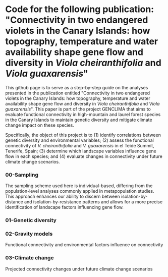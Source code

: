 # Code for the following publication: "Connectivity in two endangered violets in the Canary Islands: how topography, temperature and water availability shape gene flow and diversity in *Viola cheiranthifolia* and *Viola guaxarensis*"

This github page is to serve as a step-by-step guide on the analyses presented in the publication entitled "Connectivity in two endangered violets in the Canary Islands: how topography, temperature and water availability shape gene flow and diversity in *Viola cheiranthifolia* and *Viola guaxarensis*". This paper is part of the project GENCLIMA that aims to evaluate functional connectivity in high-mountain and laurel forest species in the Canary Islands to maintain genetic diversity and mitigate climate change impact on these species.

Specifically, the object of this project is to (1) identify correlations between genetic diversity and environmental variables; (2) assess the functional connectivity of *V. cheiranthifolia* and *V. guaxarensis* in el Teide Summit, Tenerife, Spain; (3) determine which landscape variables influence gene flow in each species; and (4) evaluate changes in connectivity under future climate change scenarios.

### 00-Sampling
The sampling scheme used here is individual-based, differing from the population-level analyses commonly applied in metapopulation studies. This approach enhances our ability to discern between isolation-by-distance and isolation-by-resistance patterns and allows for a more precise identification of landscape factors influencing gene flow.

### 01-Genetic diversity


### 02-Gravity models
Functional connectivity and environmental factors influence on connectivity

### 03-Climate change
Projected connectivity changes under future climate change scenarios

